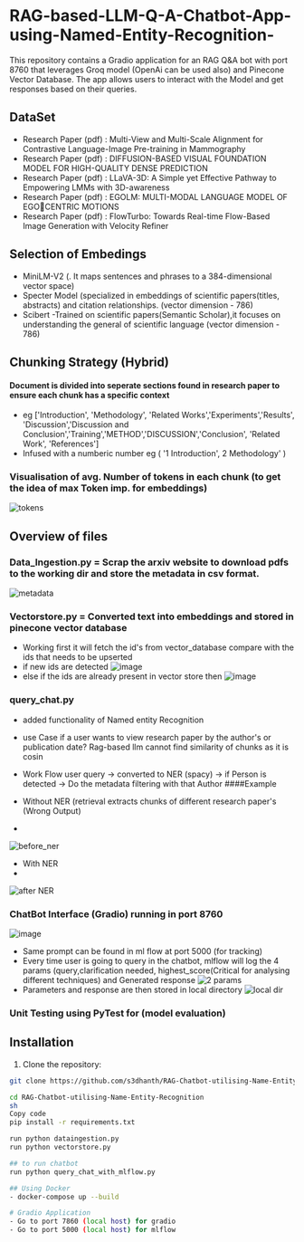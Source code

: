 # RAG-based-LLM-Q-A-Chatbot-App-using-Named-Entity-Recognition-

This repository contains a Gradio application for an RAG Q&A bot with port 8760 that leverages Groq model (OpenAi can be used also) and Pinecone Vector Database. The app allows users to interact with the Model and get responses based on their queries.

## DataSet

- Research Paper (pdf) : Multi-View and Multi-Scale Alignment for Contrastive Language-Image Pre-training in Mammography
- Research Paper (pdf) : DIFFUSION-BASED VISUAL FOUNDATION MODEL FOR HIGH-QUALITY DENSE PREDICTION
- Research Paper (pdf) : LLaVA-3D: A Simple yet Effective Pathway to Empowering LMMs with 3D-awareness
- Research Paper (pdf) : EGOLM: MULTI-MODAL LANGUAGE MODEL OF EGOCENTRIC MOTIONS
- Research Paper (pdf) : FlowTurbo: Towards Real-time Flow-Based Image Generation with Velocity Refiner

## Selection of Embedings
- MiniLM-V2 (. It maps sentences and phrases to a 384-dimensional vector space)
- Specter Model (specialized in embeddings of scientific papers(titles, abstracts) and citation relationships. (vector dimension - 786)
- Scibert -Trained on scientific papers(Semantic Scholar),it focuses on understanding the general of scientific language (vector dimension - 786)

## Chunking Strategy (Hybrid)
#### Document is divided into seperate sections found in research paper to ensure each chunk has a specific context
- eg ['Introduction', 'Methodology', 'Related Works','Experiments','Results', 'Discussion','Discussion and Conclusion','Training','METHOD','DISCUSSION','Conclusion', 'Related Work', 'References']
- Infused with a numberic number eg ( '1 Introduction', 2 Methodology' )

### Visualisation of avg. Number of tokens in each chunk (to get the idea of max Token imp. for embeddings)

![tokens](https://github.com/user-attachments/assets/d4e0c7f5-b06a-4bc8-963f-fcb3400830a8)

## Overview of files
### Data_Ingestion.py = Scrap the arxiv website to download pdfs to the working dir and store the metadata in csv format.
![metadata](https://github.com/user-attachments/assets/e314da9e-07a0-473a-9f5e-f1d8ea588690)

### Vectorstore.py = Converted text into embeddings and stored in pinecone vector database
- Working first it will fetch the id's from vector_database compare with the ids that needs to be upserted
- if new ids are detected
![image](https://github.com/user-attachments/assets/cabe362b-16e9-4717-ba55-de17440471e9)
- else if the ids are already present in vector store then
![image](https://github.com/user-attachments/assets/9dd60749-f4f6-4f9d-a729-0db3734f0b15)

### query_chat.py 
- added functionality of Named entity Recognition
- use Case if a user wants to view research paper by the author's or publication date? Rag-based llm cannot find similarity of chunks as it is cosin
- Work Flow user query -> converted to NER (spacy) -> if Person is detected -> Do the metadata filtering with that Author
####Example

- Without NER (retrieval extracts chunks of different research paper's (Wrong Output)
- 
![before_ner](https://github.com/user-attachments/assets/e97a25c9-a1b1-484d-9ec4-344dc6a7c953)
- With NER
- 
![after NER](https://github.com/user-attachments/assets/e6eef061-123a-4479-94c4-3c65b4990701)

### ChatBot Interface (Gradio) running in port 8760 

![image](https://github.com/user-attachments/assets/b83b90aa-45a6-4c34-b117-51b65c4e2a42)

- Same prompt can be found in ml flow at port 5000 (for tracking)
- Every time user is going to query in the chatbot, mlflow will log the 4 params (query,clarification needed, highest_score(Critical for analysing different techniques) and Generated response
![2 params](https://github.com/user-attachments/assets/59e17a2b-9908-498e-ac14-aeae153b8c78)
- Parameters and response are then stored in local directory
  ![local dir](https://github.com/user-attachments/assets/96c3b50f-aecf-4b3f-8e78-ebdcbbcdcb10)

### Unit Testing using PyTest for (model evaluation)


## Installation

1. Clone the repository:

```sh
git clone https://github.com/s3dhanth/RAG-Chatbot-utilising-Name-Entity-Recognition.git

cd RAG-Chatbot-utilising-Name-Entity-Recognition
sh
Copy code
pip install -r requirements.txt

run python dataingestion.py
run python vectorstore.py

## to run chatbot
run python query_chat_with_mlflow.py

## Using Docker
- docker-compose up --build

# Gradio Application
- Go to port 7860 (local host) for gradio
- Go to port 5000 (local host) for mlflow


```

